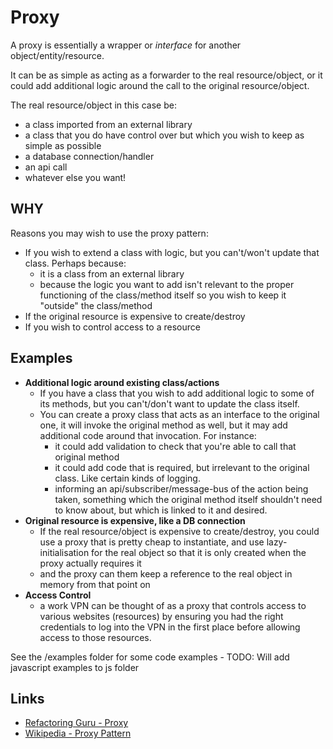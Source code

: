 # Proxy


A proxy is essentially a wrapper or *interface* for another object/entity/resource. 

It can be as simple as acting as a forwarder to the real resource/object, or it could add additional logic around the call to the original resource/object.

The real resource/object in this case be: 
-   a class imported from an external library
-   a class that you do have control over but which you wish to keep as simple as possible
-   a database connection/handler
-   an api call
-   whatever else you want!

## WHY


Reasons you may wish to use the proxy pattern:
-   If you wish to extend a class with logic, but you can't/won't update that class. Perhaps because:
    -   it is a class from an external library
    -   because the logic you want to add isn't relevant to the proper functioning of the class/method itself so you wish to keep it "outside" the class/method
-   If the original resource is expensive to create/destroy
-   If you wish to control access to a resource

## Examples


-   **Additional logic around existing class/actions**
    -   If you have a class that you wish to add additional logic to some of its methods, but you can't/don't want to update the class itself.
    -   You can create a proxy class that acts as an interface to the original one, it will invoke the original method as well, but it may add additional code around that invocation. For instance:
        -   it could add validation to check that you're able to call that original method
        -   it could add code that is required, but irrelevant to the original class. Like certain kinds of logging.
        -   informing an api/subscriber/message-bus of the action being taken, something which the original method itself shouldn't need to know about, but which is linked to it and desired.
-   **Original resource is expensive, like a DB connection**
    -   If the real resource/object is expensive to create/destroy, you could use a proxy that is pretty cheap to instantiate, and use lazy-initialisation for the real object so that it is only created when the proxy actually requires it
    -   and the proxy can them keep a reference to the real object in memory from that point on
-   **Access Control**
    -   a work VPN can be thought of as a proxy that controls access to various websites (resources) by ensuring you had the right credentials to log into the VPN in the first place before allowing access to those resources.


See the /examples folder for some code examples 
    -   TODO: Will add javascript examples to js folder

## Links

- [Refactoring Guru - Proxy](https://refactoring.guru/design-patterns/proxy)
- [Wikipedia - Proxy Pattern](https://en.wikipedia.org/wiki/Proxy_pattern)
